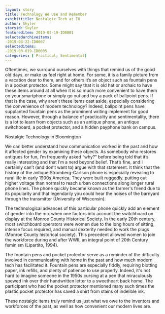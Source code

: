 ```yaml
---
layout: story
title: Technology We Use and Remember
exhibittitle: Nostalgic Tech at IU
author: Skyler
storyid: Skyler
featureditem: 2019-03-19-ID0001
selectedarchiveitems:
-2019-03-22-ID0007
selecteditems:
-2019-03-019-ID0005
categories: [ Practical, Sentimental]
---
```


Oftentimes, we surround ourselves with things that remind us of the good old days, or make us feel right at home. For some, it is a family picture from a vacation dear to them, and for others it’s an object such as fountain pens in a pocket protector. Some might say that it is old hat or archaic to have these items around at all when it is so much more convenient to have them on your smartphone or simply go out and buy a pack of ballpoint pens. If that is the case, why aren't these items cast aside, especially considering the convenience of modern technology? Indeed, ballpoint pens have supplanted  fountain pens as the prominent writing implement for good reason. However, through a balance of practicality and sentimentality, there is a lot to learn from objects such as an antique phone, an antique switchboard, a pocket protector, and a hidden payphone bank on campus.

Nostalgic Technology in Bloomington

We can better understand how communication worked in the past and how it affected gender by examining these objects. As somebody who restores antiques for fun, I’m frequently asked “why?” before being told that it’s really interesting and that I’m a nerd beyond belief. That’s fine, and I certainly can’t (and don’t want to) argue with that statement. It think that the history of the antique Stromberg-Carlson phone is especially revealing to rural life in early 1900s America. They were built ruggedly, putting out higher voltage than normal to reach urban connections along longer rural phone lines. The phone quickly became known as the farmer's friend due to its popularity and that legendarily you could hear the noises of the barnyard through the transmitter (University of Wisconsin).

The technological advances of this particular phone quickly add an element of gender into the mix when one factors into account the switchboard on display at the Monroe County Historical Society. In the early 20th century, most switchboard operators were women due to the long hours of sitting, intense focus required, and manual dexterity needed to work the plugs (Monroe County historical society). This precedent allowed women to join the workforce during and after WWII, an integral point of 20th Century feminism (Lipartito, 1994).

The fountain pens and pocket protector serve as a reminder of the difficulty involved in communicating with home in the past and how much modern tech has facilitated it. Fountain pens are especially fiddly, requiring blotting paper, ink refills, and plenty of patience to use properly. Indeed, it's not hard to imagine someone in the 1950s cursing at a pen that miraculously spewed ink over their handwritten letter to a sweetheart back home. The participant who had the pocket protector mentioned many such times the plastic pocket protector has saved a shirt from stains of indelible ink.

These nostalgic items truly remind us just what we owe to the inventors and workforces of the past, as well as how convenient our modern lives are.

